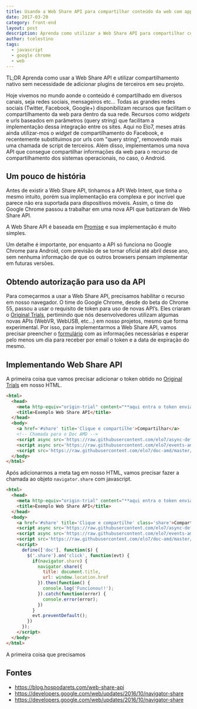 ```yaml
---
title: Usando a Web Share API para compartilhar conteúdo da web com app nativos
date: 2017-03-20
category: front-end
layout: post
description: Aprenda como utilizar a Web Share API para compartilhar conteúdo da Web com aplicativos nativos
author: tcelestino
tags:
  - javascript
  - google chrome
  - web
---
```


TL;DR Aprenda como usar a Web Share API e utilizar compartilhamento nativo sem necessidade de adicionar plugins de terceiros em seu projeto.

Hoje vivemos no mundo aonde o conteúdo é compartilhado em diversos canais, seja redes sociais, mensageiros etc… Todas as grandes redes sociais (Twitter, Facebook, Google+) disponibilizam recursos que facilitam o compartilhamento da web para dentro da sua rede. Recursos como *widgets* e urls baseados em parâmetros (query string) que facilitam a implementação dessa integração entre os sites. Aqui no Elo7, meses atrás ainda utilizar-mos o *widget* de compartilhamento do Facebook, e recentemente substituimos por urls com "query string", removendo mais uma chamada de script de terceiros. Além disso, implementamos uma nova API que consegue compartilhar informações da web para o recurso de compartilhamento dos sistemas operacionais, no caso, o Android.

## Um pouco de história

Antes de existir a Web Share API, tinhamos a API Web Intent, que tinha o mesmo intuito, porém sua implementação era complexa e por incrível que parece não era suportada para dispositivos móveis. Assim, o time do Google Chrome passou a trabalhar em uma nova API que batizaram de Web Share API.

A Web Share API é baseada em [Promise](https://developer.mozilla.org/en/docs/Web/JavaScript/Reference/Global_Objects/Promise) e sua implementação é muito simples.

Um detalhe é importante, por enquanto a API só funciona no Google Chrome para Android, com previsão de se tornar oficial até abril desse ano, sem nenhuma informação de que os outros browsers pensam implementar em futuras versões.

## Obtendo autorização para uso da API

Para começarmos a usar a Web Share API, precisamos habilitar o recurso em nosso navegador. O time do Google Chrome, desde do beta do Chrome 55, passou a usar o requisito de token para uso de novas API’s. Eles criaram o [Original Trials](https://github.com/jpchase/OriginTrials/blob/gh-pages/developer-guide.md), pertimindo que nós desenvolvedores utilizam algumas novas APIs (WebVR, WebUSB, etc...) em nosso projetos, mesmo que forma experimental. Por isso, para implementarmos a Web Share API, vamos precisar preencher o [formulário](https://docs.google.com/forms/d/e/1FAIpQLSfO0_ptFl8r8G0UFhT0xhV17eabG-erUWBDiKSRDTqEZ_9ULQ/viewform) com as informações necessárias e esperar pelo menos um dia para receber por email o token e a data de expiração do mesmo.

## Implementando Web Share API

A primeira coisa que vamos precisar adicionar o token obtido no [Original Trials](https://github.com/jpchase/OriginTrials/blob/gh-pages/developer-guide.md) em nosso HTML.

```html
<html>
  <head>
    <meta http-equiv="origin-trial" content="**aqui entra o token enviado por email**">
    <title>Exemplo Web Share API</title>
  </head>
  <body>
    <a href='#share' title='Clique e compartilhe'>Compartilhar</a>
    <!-- Chamada para o Doc AMD -->
    <script async src='https://raw.githubusercontent.com/elo7/async-define/master/async-define.min.js'></script>
    <script async src='https://raw.githubusercontent.com/elo7/events-amd/master/events-amd.min.js'></script>
    <script src='https://raw.githubusercontent.com/elo7/doc-amd/master/doc.js'></script>
  </body>
</html>
```

Após adicionarmos a meta tag em nosso HTML, vamos precisar fazer a chamada ao objeto `navigator.share` com javascript.

```html
<html>
  <head>
    <meta http-equiv="origin-trial" content="**aqui entra o token enviado por email**">
    <title>Exemplo Web Share API</title>
  </head>
  <body>
    <a href='#share' title='Clique e compartilhe' class='share'>Compartilhar</a>
    <script async src='https://raw.githubusercontent.com/elo7/async-define/master/async-define.min.js'></script>
    <script async src='https://raw.githubusercontent.com/elo7/events-amd/master/events-amd.min.js'></script>
    <script src='https://raw.githubusercontent.com/elo7/doc-amd/master/doc.js'></script>
    <script>
      define(['doc'], function($) {
        $('.share').on('click', function(evt) {
          if(navigator.share) {
            navigator.share({
              title: document.title,
              url: window.location.href
            }).then(function() {
              console.log('Funcionou!!');
            }).catch(function(error) {
              console.error(error);
            })
          }
          evt.preventDefault();
        })
      });
    </script>
  </body>
</html>
```

A primeira coisa que precisamos

## Fontes
* https://blog.hospodarets.com/web-share-api
* https://developers.google.com/web/updates/2016/10/navigator-share
* https://developers.google.com/web/updates/2016/10/navigator-share
